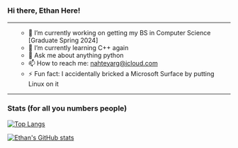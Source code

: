 <h1 align="center">
 
### Hi there, Ethan Here!
 
</h1>

<hr />


<ul>

- 🔭 I’m currently working on getting my BS in Computer Science [Graduate Spring 2024]
- 🌱 I’m currently learning C++ again 
- 💬 Ask me about anything python 
- 📫 How to reach me: nahteyarg@icloud.com
- ⚡ Fun fact: I accidentally bricked a Microsoft Surface by putting Linux on it

</ul>

<hr />

<p align="center">

### Stats (for all you numbers people)

[![Top Langs](https://github-readme-stats.vercel.app/api/top-langs/?username=KafLad)](https://github.com/anuraghazra/github-readme-stats)

[![Ethan's GitHub stats](https://github-readme-stats.vercel.app/api?username=KafLad)](https://github.com/anuraghazra/github-readme-stats)

</p>

